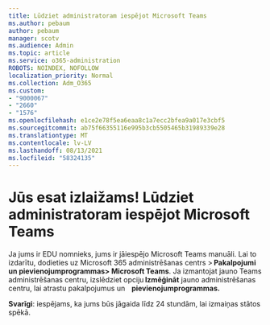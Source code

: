 ```yaml
---
title: Lūdziet administratoram iespējot Microsoft Teams
ms.author: pebaum
author: pebaum
manager: scotv
ms.audience: Admin
ms.topic: article
ms.service: o365-administration
ROBOTS: NOINDEX, NOFOLLOW
localization_priority: Normal
ms.collection: Adm_O365
ms.custom:
- "9000067"
- "2660"
- "1576"
ms.openlocfilehash: e1ce2e78f5ea6eaa8c1a7ecc2bfea9a017e3cbf5
ms.sourcegitcommit: ab75f66355116e995b3cb5505465b31989339e28
ms.translationtype: MT
ms.contentlocale: lv-LV
ms.lasthandoff: 08/13/2021
ms.locfileid: "58324135"
---
```

# <a name="youre-missing-out-ask-your-admin-to-enable-microsoft-teams"></a>Jūs esat izlaižams! Lūdziet administratoram iespējot Microsoft Teams

Ja jums ir EDU nomnieks, jums ir jāiespējo Microsoft Teams manuāli. Lai to izdarītu, dodieties uz Microsoft 365 administrēšanas centrs > **Pakalpojumi un pievienojumprogrammas> Microsoft Teams**. Ja izmantojat jauno Teams administrēšanas centru, izslēdziet opciju **Izmēģināt** jauno administrēšanas centru, lai atrastu pakalpojumus un    **pievienojumprogrammas.** 

**Svarīgi**: iespējams, ka jums būs jāgaida līdz 24 stundām, lai izmaiņas stātos spēkā.